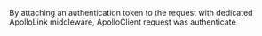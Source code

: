 By attaching an authentication token to the request with dedicated ApolloLink middleware, ApolloClient request was authenticate